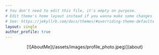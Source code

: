 ```yaml
---
# You don't need to edit this file, it's empty on purpose.
# Edit theme's home layout instead if you wanna make some changes
# See: https://jekyllrb.com/docs/themes/#overriding-theme-defaults
layout: single
author_profile: true
---
```

 
<div style="text-align: center;">
  [![AboutMe](/assets/images/profile_photo.jpeg)](about)
</div>
